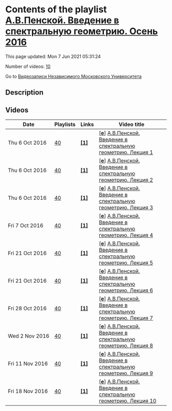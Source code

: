 # Contents of the playlist [А.В.Пенской. Введение в спектральную геометрию. Осень 2016](https://www.youtube.com/playlist?list=PLp9ABVh6_x4GGMV4fCWce1Rb9ScePjDYH)

This page updated: Mon 7 Jun 2021 05:31:24

Number of videos: [10](#videos)

Go to [Видеозаписи Независимого Московского Университета](../README.md)

## Description



## Videos

|Date|Playlists|Links|Video title|
|---|---|---|---|
| Thu&nbsp;6&nbsp;Oct&nbsp;2016 | [40](../playlists/40 "А.В.Пенской. Введение в спектральную геометрию. Осень 2016") | [**[1]**](http://ium.mccme.ru/f16/f16-penskoi.html) | [[**e**](https://studio.youtube.com/video/VQXi0KAeMXk/edit "Edit")] [А.В.Пенской. Введение в спектральную геометрию. Лекция 1](https://www.youtube.com/watch?v=VQXi0KAeMXk&list=PLp9ABVh6_x4GGMV4fCWce1Rb9ScePjDYH "Спецкурс НМУ, рекомендованный для 2-5-го курса.&#013;13 сентября 2016 г. 17:30, НМУ 303 (Москва, Большой Власьевский пер., 11)&#013;http://ium.mccme.ru/f16/f16-penskoi.html") |
| Thu&nbsp;6&nbsp;Oct&nbsp;2016 | [40](../playlists/40 "А.В.Пенской. Введение в спектральную геометрию. Осень 2016") | [**[1]**](http://ium.mccme.ru/f16/f16-penskoi.html) | [[**e**](https://studio.youtube.com/video/Eh78XlCK5Dg/edit "Edit")] [А.В.Пенской. Введение в спектральную геометрию. Лекция 2](https://www.youtube.com/watch?v=Eh78XlCK5Dg&list=PLp9ABVh6_x4GGMV4fCWce1Rb9ScePjDYH "Спецкурс НМУ, рекомендованный для 2-5-го курса.&#013;20 сентября 2016 г. 17:30, НМУ 303 (Москва, Большой Власьевский пер., 11)&#013;http://ium.mccme.ru/f16/f16-penskoi.html") |
| Thu&nbsp;6&nbsp;Oct&nbsp;2016 | [40](../playlists/40 "А.В.Пенской. Введение в спектральную геометрию. Осень 2016") | [**[1]**](http://ium.mccme.ru/f16/f16-penskoi.html) | [[**e**](https://studio.youtube.com/video/mWXZljwdW44/edit "Edit")] [А.В.Пенской. Введение в спектральную геометрию. Лекция 3](https://www.youtube.com/watch?v=mWXZljwdW44&list=PLp9ABVh6_x4GGMV4fCWce1Rb9ScePjDYH "Спецкурс НМУ, рекомендованный для 2-5-го курса.&#013;27 сентября 2016 г. 17:30, НМУ 303 (Москва, Большой Власьевский пер., 11)&#013;http://ium.mccme.ru/f16/f16-penskoi.html") |
| Fri&nbsp;7&nbsp;Oct&nbsp;2016 | [40](../playlists/40 "А.В.Пенской. Введение в спектральную геометрию. Осень 2016") | [**[1]**](http://ium.mccme.ru/f16/f16-penskoi.html) | [[**e**](https://studio.youtube.com/video/O2iAK0CUq90/edit "Edit")] [А.В.Пенской. Введение в спектральную геометрию. Лекция 4](https://www.youtube.com/watch?v=O2iAK0CUq90&list=PLp9ABVh6_x4GGMV4fCWce1Rb9ScePjDYH "Спецкурс НМУ, рекомендованный для 2-5-го курса.&#013;4 октября 2016 г. 17:30, НМУ 303 (Москва, Большой Власьевский пер., 11)&#013;http://ium.mccme.ru/f16/f16-penskoi.html") |
| Fri&nbsp;21&nbsp;Oct&nbsp;2016 | [40](../playlists/40 "А.В.Пенской. Введение в спектральную геометрию. Осень 2016") | [**[1]**](http://ium.mccme.ru/f16/f16-penskoi.html) | [[**e**](https://studio.youtube.com/video/3T544QV0lZ8/edit "Edit")] [А.В.Пенской. Введение в спектральную геометрию. Лекция 5](https://www.youtube.com/watch?v=3T544QV0lZ8&list=PLp9ABVh6_x4GGMV4fCWce1Rb9ScePjDYH "Спецкурс НМУ, рекомендованный для 2-5-го курса.&#013;11 октября 2016 г. 17:30, НМУ 303 (Москва, Большой Власьевский пер., 11)&#013;http://ium.mccme.ru/f16/f16-penskoi.html") |
| Fri&nbsp;21&nbsp;Oct&nbsp;2016 | [40](../playlists/40 "А.В.Пенской. Введение в спектральную геометрию. Осень 2016") | [**[1]**](http://ium.mccme.ru/f16/f16-penskoi.html) | [[**e**](https://studio.youtube.com/video/JtJyOimupdI/edit "Edit")] [А.В.Пенской. Введение в спектральную геометрию. Лекция 6](https://www.youtube.com/watch?v=JtJyOimupdI&list=PLp9ABVh6_x4GGMV4fCWce1Rb9ScePjDYH "Спецкурс НМУ, рекомендованный для 2-5-го курса.&#013;18 октября 2016 г. 17:30, НМУ 303 (Москва, Большой Власьевский пер., 11)&#013;http://ium.mccme.ru/f16/f16-penskoi.html") |
| Fri&nbsp;28&nbsp;Oct&nbsp;2016 | [40](../playlists/40 "А.В.Пенской. Введение в спектральную геометрию. Осень 2016") | [**[1]**](http://ium.mccme.ru/f16/f16-penskoi.html) | [[**e**](https://studio.youtube.com/video/5I62AyEEyv4/edit "Edit")] [А.В.Пенской. Введение в спектральную геометрию. Лекция 7](https://www.youtube.com/watch?v=5I62AyEEyv4&list=PLp9ABVh6_x4GGMV4fCWce1Rb9ScePjDYH "Спецкурс НМУ, рекомендованный для 2-5-го курса.&#013;25 октября 2016 г. 17:30, НМУ 303 (Москва, Большой Власьевский пер., 11)&#013;http://ium.mccme.ru/f16/f16-penskoi.html") |
| Wed&nbsp;2&nbsp;Nov&nbsp;2016 | [40](../playlists/40 "А.В.Пенской. Введение в спектральную геометрию. Осень 2016") | [**[1]**](http://ium.mccme.ru/f16/f16-penskoi.html) | [[**e**](https://studio.youtube.com/video/SdyjMblwDy4/edit "Edit")] [А.В.Пенской. Введение в спектральную геометрию. Лекция 8](https://www.youtube.com/watch?v=SdyjMblwDy4&list=PLp9ABVh6_x4GGMV4fCWce1Rb9ScePjDYH "Спецкурс НМУ, рекомендованный для 2-5-го курса.&#013;1 ноября 2016 г. 17:30, НМУ 303 (Москва, Большой Власьевский пер., 11)&#013;http://ium.mccme.ru/f16/f16-penskoi.html") |
| Fri&nbsp;11&nbsp;Nov&nbsp;2016 | [40](../playlists/40 "А.В.Пенской. Введение в спектральную геометрию. Осень 2016") | [**[1]**](http://ium.mccme.ru/f16/f16-penskoi.html) | [[**e**](https://studio.youtube.com/video/FcGaQHCfyCY/edit "Edit")] [А.В.Пенской. Введение в спектральную геометрию. Лекция 9](https://www.youtube.com/watch?v=FcGaQHCfyCY&list=PLp9ABVh6_x4GGMV4fCWce1Rb9ScePjDYH "Спецкурс НМУ, рекомендованный для 2-5-го курса.&#013;8 ноября 2016 г. 17:30, НМУ 303 (Москва, Большой Власьевский пер., 11)&#013;http://ium.mccme.ru/f16/f16-penskoi.html") |
| Fri&nbsp;18&nbsp;Nov&nbsp;2016 | [40](../playlists/40 "А.В.Пенской. Введение в спектральную геометрию. Осень 2016") | [**[1]**](http://ium.mccme.ru/f16/f16-penskoi.html) | [[**e**](https://studio.youtube.com/video/vKrtICuGWSE/edit "Edit")] [А.В.Пенской. Введение в спектральную геометрию. Лекция 10](https://www.youtube.com/watch?v=vKrtICuGWSE&list=PLp9ABVh6_x4GGMV4fCWce1Rb9ScePjDYH "Спецкурс НМУ, рекомендованный для 2-5-го курса.&#013;15 ноября 2016 г. 17:30, НМУ 303 (Москва, Большой Власьевский пер., 11)&#013;http://ium.mccme.ru/f16/f16-penskoi.html") |
